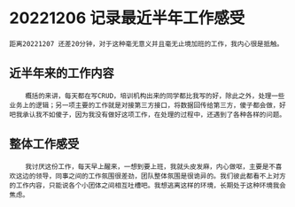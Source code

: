 # 20221206 记录最近半年工作感受
    距离20221207 还差20分钟，对于这种毫无意义并且毫无止境加班的工作，我内心很是抵触。

## 近半年来的工作内容
        概括的来讲，每天都在写CRUD，培训机构出来的同学都比我写的好，除此之外，处理一些业务上的逻辑；另一项主要的工作就是对接第三方接口，将数据回传给第三方，傻子都会做，好吧我承认我不如傻子，因为我没有做好这项工作，在处理的过程中，还遇到了各种各样的问题。


## 整体工作感受

        我讨厌这份工作，每天早上醒来，一想到要上班，我就头皮发麻，内心做呕，主要是不喜欢这边的领导，同事之间的工作氛围很差劲，团队整体氛围是很诡异的。我们彼此都看不上对方的工作内容，只能说各个小团体之间相互吐槽吧。我想逃离这样的环境，长期处于这种环境我会焦虑。

